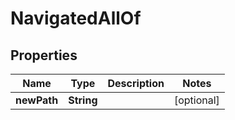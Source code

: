 

# NavigatedAllOf

## Properties

Name | Type | Description | Notes
------------ | ------------- | ------------- | -------------
**newPath** | **String** |  |  [optional]



